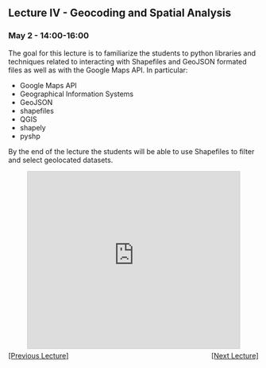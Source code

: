 ## Lecture IV - Geocoding and Spatial Analysis

### May 2 - 14:00-16:00

The goal for this lecture is to familiarize the students to python libraries and techniques related to interacting with Shapefiles and GeoJSON formated files as well as with the Google Maps API.
In particular:
  * Google Maps API
  * Geographical Information Systems
  * GeoJSON
  * shapefiles
  * QGIS
  * shapely
  * pyshp

By the end of the lecture the students will be able to use Shapefiles to filter and select geolocated datasets.

<center>
<iframe src="https://www.slideshare.net/slideshow/embed_code/key/5yOALAsWJPxhx6" width="427" height="356" frameborder="0" marginwidth="0" marginheight="0" scrolling="no" style="border:1px solid #CCC; border-width:1px; margin-bottom:5px; max-width: 100%;" allowfullscreen> </iframe>
</center>

<div align="left" style="float: left;"><a href="/TorinoCourse/lecture3">[Previous Lecture]</a></div><div align="right" style="float: right;"><a href="/TorinoCourse/lecture5">[Next Lecture]</a></div>